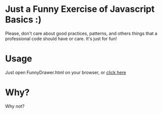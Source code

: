 # Just a Funny Exercise of Javascript Basics :)

Please, don't care about good practices, patterns, and others things that a professional code should have or care.
It's just for fun!

# Usage

Just open FunnyDrawer.html on your browser, or [click here](https://rawgit.com/gabrsar/FunnyDrawer/master/FunnyDrawer.html)

# Why?
Why not?



